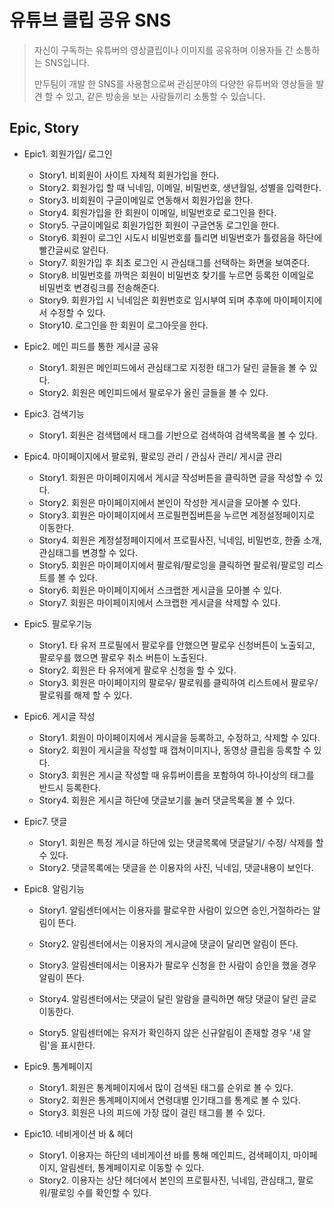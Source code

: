 # 유튜브 클립 공유 SNS

> 자신이 구독하는 유튜버의 영상클립이나 이미지를 공유하며 이용자들 간 소통하는 SNS입니다.
>
> 만두팀이 개발 한 SNS를 사용함으로써 관심분야의 다양한 유튜버와 영상들을 발견 할 수 있고,
> 같은 방송을 보는 사람들끼리 소통할 수 있습니다.



## Epic, Story

- Epic1. 회원가입/ 로그인
  - Story1. 비회원이 사이트 자체적 회원가입을 한다.
  - Story2. 회원가입 할 때 닉네임, 이메일, 비밀번호, 생년월일, 성별을 입력한다.
  - Story3. 비회원이 구글이메일로 연동해서 회원가입을 한다.
  - Story4. 회원가입을 한 회원이 이메일, 비밀번호로 로그인을 한다.
  - Story5. 구글이메일로 회원가입한 회원이 구글연동 로그인을 한다.
  - Story6. 회원이 로그인 시도시 비밀번호를 틀리면 비밀번호가 틀렸음을 하단에 빨간글씨로 알린다.
  - Story7. 회원가입 후 최초 로그인 시 관심태그를 선택하는 화면을 보여준다.
  - Story8. 비밀번호를 까먹은 회원이 비밀번호 찾기를 누르면 등록한 이메일로 비밀번호 변경링크를 전송해준다.
  - Story9. 회원가입 시 닉네임은 회원번호로 임시부여 되며 추후에 마이페이지에서 수정할 수 있다.
  - Story10. 로그인을 한 회원이 로그아웃을 한다.



- Epic2. 메인 피드를 통한 게시글 공유
  - Story1. 회원은 메인피드에서 관심태그로 지정한 태그가 달린 글들을 볼 수 있다.
  - Story2. 회원은 메인피드에서 팔로우가 올린 글들을 볼 수 있다.
  
  


- Epic3. 검색기능
  - Story1. 회원은 검색탭에서 태그를 기반으로 검색하여 검색목록을 볼 수 있다.



- Epic4. 마이페이지에서 팔로워, 팔로잉 관리 / 관심사 관리/ 게시글 관리
  - Story1. 회원은 마이페이지에서 게시글 작성버튼을 클릭하면 글을 작성할 수 있다.
  - Story2. 회원은 마이페이지에서 본인이 작성한 게시글을 모아볼 수 있다.
  - Story3. 회원은 마이페이지에서 프로필편집버튼을 누르면 계정설정페이지로 이동한다.
  - Story4. 회원은 계정설정페이지에서 프로필사진, 닉네임, 비밀번호, 한줄 소개, 관심태그를 변경할 수 있다.
  - Story5. 회원은 마이페이지에서 팔로워/팔로잉을 클릭하면 팔로워/팔로잉 리스트를 볼 수 있다.
  - Story6. 회원은 마이페이지에서 스크랩한 게시글을 모아볼 수 있다.
  - Story7. 회원은 마이페이지에서 스크랩한 게시글을 삭제할 수 있다.
  
  


- Epic5. 팔로우기능
  - Story1. 타 유저 프로필에서 팔로우를 안했으면 팔로우 신청버튼이 노출되고, 팔로우를 했으면 팔로우 취소 버튼이 노출된다.
  - Story2. 회원은 타 유저에게 팔로우 신청을 할 수 있다.
  - Story3. 회원은 마이페이지의 팔로우/ 팔로워를 클릭하여 리스트에서 팔로우/ 팔로워를 해제 할 수 있다.



- Epic6. 게시글 작성
  - Story1. 회원이 마이페이지에서 게시글을 등록하고, 수정하고, 삭제할 수 있다.
  - Story2. 회원이 게시글을 작성할 때 캡쳐이미지나, 동영상 클립을 등록할 수 있다.
  - Story3. 회원은 게시글 작성할 때 유튜버이름을 포함하여 하나이상의 태그를 반드시 등록한다.
  - Story4. 회원은 게시글 하단에 댓글보기를 눌러 댓글목록을 볼 수 있다.
  
  
  
- Epic7. 댓글
  - Story1. 회원은 특정 게시글 하단에 있는 댓글목록에 댓글달기/ 수정/ 삭제를 할 수 있다.
  - Story2. 댓글목록에는 댓글을 쓴 이용자의 사진, 닉네임, 댓글내용이 보인다.



- Epic8. 알림기능
  - Story1. 알림센터에서는 이용자를 팔로우한 사람이 있으면 승인,거절하라는 알림이 뜬다.
  - Story2. 알림센터에서는 이용자의 게시글에 댓글이 달리면 알림이 뜬다.
  - Story3. 알림센터에서는 이용자가 팔로우 신청을 한 사람이 승인을 했을 경우 알림이 뜬다.
  - Story4. 알림센터에서는 댓글이 달린 알람을 클릭하면 해당 댓글이 달린 글로 이동한다.

  - Story5. 알림센터에는 유저가 확인하지 않은 신규알림이 존재할 경우 '새 알림'을 표시한다.

  


- Epic9. 통계페이지
  - Story1. 회원은 통계페이지에서 많이 검색된 태그를 순위로 볼 수 있다.
  - Story2. 회원은 통계페이지에서 연령대별 인기태그를 통계로 볼 수 있다.
  - Story3. 회원은 나의 피드에 가장 많이 걸린 태그를 볼 수 있다.



- Epic10. 네비게이션 바 & 헤더
  - Story1. 이용자는 하단의 네비게이션 바를 통해 메인피드, 검색페이지, 마이페이지, 알림센터, 통계페이지로 이동할 수 있다.
  - Story2. 이용자는 상단 헤더에서 본인의 프로필사진, 닉네임, 관심태그, 팔로워/팔로잉 수를 확인할 수 있다.


